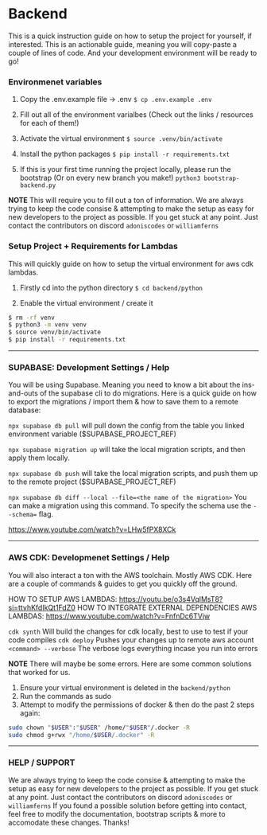 # Backend
This is a quick instruction guide on how to setup the project for yourself, if interested.
This is an actionable guide, meaning you will copy-paste a couple of lines of code.
And your development environment will be ready to go!

### Environmenet variables

1. Copy the .env.example file -> .env
`$ cp .env.example .env`

2. Fill out all of the environment varialbes (Check out the links / resources for each of them!)

3. Activate the virtual environment
`$ source .venv/bin/activate`

4. Install the python packages
`$ pip install -r requirements.txt`

5. If this is your first time running the project locally, please run the bootstrap (Or on every new branch you make!)
`python3 bootstrap-backend.py`

**NOTE** This will require you to fill out a ton of information.
We are always trying to keep the code consise & attempting to make the setup as easy for new developers to the project as possible.
If you get stuck at any point. Just contact the contributors on discord `adoniscodes` or `williamferns`

### Setup Project + Requirements for Lambdas
This will quickly guide on how to setup the virtual environment for aws cdk lambdas.

1. Firstly cd into the python directory
`$ cd backend/python` 

2. Enable the virtual environment / create it
```bash
$ rm -rf venv
$ python3 -m venv venv
$ source venv/bin/activate
$ pip install -r requirements.txt
```

---

### SUPABASE: Development Settings / Help
You will be using Supabase. Meaning you need to know a bit about the ins-and-outs of the supabase cli to do migrations.
Here is a quick guide on how to export the migrations / import them & how to save them to a remote database:

`npx supabase db pull` will pull down the config from the table you linked environment variable ($SUPABASE_PROJECT_REF)

`npx supabase migration up` will take the local migration scripts, and then apply them locally.

`npx supabase db push` will take the local migration scripts, and push them up to the remote project ($SUPABASE_PROJECT_REF)

`npx supabase db diff --local --file=<the name of the migration>` You can make a migration using this command. To specify the schema use the `--schema=` flag.

https://www.youtube.com/watch?v=LHw5fPX8XCk

---

### AWS CDK: Developmenet Settings / Help
You will also interact a ton with the AWS toolchain. Mostly AWS CDK.
Here are a couple of commands & guides to get you quickly off the ground.

HOW TO SETUP AWS LAMBDAS: https://youtu.be/o3s4VqlMsT8?si=ttvhKfdIkQt1FdZ0
HOW TO INTEGRATE EXTERNAL DEPENDENCIES AWS LAMBDAS: https://www.youtube.com/watch?v=FnfnDc6TVjw

`cdk synth` Will build the changes for cdk locally, best to use to test if your code compiles
`cdk deploy` Pushes your changes up to remote aws account
`<command> --verbose` The verbose logs everything incase you run into errors

**NOTE** There will maybe be some errors. Here are some common solutions that worked for us.
1. Ensure your virtual environment is deleted in the `backend/python`
2. Run the commands as sudo
3. Attempt to modify the permissions of docker & then do the past 2 steps again:
```bash
sudo chown "$USER":"$USER" /home/"$USER"/.docker -R
sudo chmod g+rwx "/home/$USER/.docker" -R
```

---

### HELP / SUPPORT
We are always trying to keep the code consise & attempting to make the setup as easy for new developers to the project as possible.
If you get stuck at any point. Just contact the contributors on discord `adoniscodes` or `williamferns`
If you found a possible solution before getting into contact, feel free to modify the documentation, bootstrap scripts & more to accomodate these changes.
Thanks!
